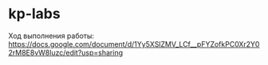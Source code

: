 # kp-labs
<script src="./bundle.js"></script>

Ход выполнения работы: https://docs.google.com/document/d/1Yy5XSlZMV_LCf__pFYZofkPC0Xr2Y02rM8E8vW8luzc/edit?usp=sharing

